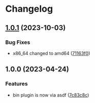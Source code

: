 # Changelog

## [1.0.1](https://github.com/yozachar/asdf-bin/compare/v1.0.0...v1.0.1) (2023-10-03)


### Bug Fixes

* x86_64 changed to amd64 ([71163f0](https://github.com/yozachar/asdf-bin/commit/71163f0f4b6bf642d96440ed77b4ff0062d0210f))

## 1.0.0 (2023-04-24)


### Features

* bin plugin is now via asdf ([7c83c8c](https://github.com/joe733/asdf-bin/commit/7c83c8c5f34d13a718a368779fbe0c57b0ca9bc7))
